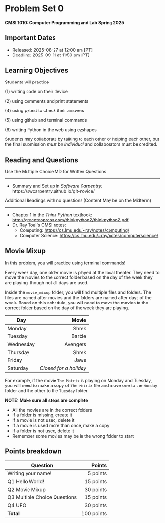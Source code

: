 # Problem Set 0
#### CMSI 1010: Computer Programming and Lab Spring 2025

## Important Dates

 - Released: 2025-08-27 at 12:00 am [PT]
 - Deadline: 2025-09-11 at 11:59 pm [PT]

## Learning Objectives

Students will practice 

(1) writing code on their device 

(2) using comments and print statements

(4) using pytest to check their answers

(5) using github and terminal commands

(6) writing Python in the web using ezshapes

Students may collaborate by talking to each other or helping each other, but the final submission _must be individual_ and collaborators must be credited.

## Reading and Questions

Use the Multiple Choice MD for Written Questions

__________________________________

* Summary and Set up in _Software Carpentry:_ https://swcarpentry.github.io/git-novice/

Additional Readings with no questions (Content May be on the Midterm)

__________________________________

* Chapter 1 in the _Think Python_ textbook: http://greenteapress.com/thinkpython2/thinkpython2.pdf
* Dr. Ray Toal's CMSI notes:
    * Computing: https://cs.lmu.edu/~ray/notes/computing/
    * Computer Science: https://cs.lmu.edu/~ray/notes/computerscience/

## Movie Mixup

In this problem, you will practice using terminal commands! 

Every week day, one older movie is played at the local theater. They need to move the movies to the correct folder based on the day of the week they are playing, though not all days are used.

Inside the `movie_mixup` folder, you will find multiple files and folders. The files are named after movies and the folders are named after days of the week. Based on this schedule, you will need to move the movies to the correct folder based on the day of the week they are playing.

| Day | Movie |
| -------- | -----: |
| Monday | Shrek |
| Tuesday | Barbie |
| Wednesday | Avengers |
| Thursday | Shrek |
| Friday | Jaws  |
| Saturday | *Closed for a holiday* |

For example, if the movie `The Matrix` is playing on Monday and Tuesday, you will need to make a copy of `The Matrix` file and move one to the `Monday` folder and the other to the `Tuesday` folder.

**NOTE: Make sure all steps are complete**
- All the movies are in the correct folders
- If a folder is missing, create it
- If a movie is not used, delete it
- If a movie is used more than once, make a copy
- If a folder is not used, delete it
- Remember some movies may be in the wrong folder to start



## Points breakdown
| Question | Points |
| -------- | -----: |
| Writing your name! | 5 points |
| Q1 Hello World! | 15 points |
| Q2 Movie Mixup| 30 points |
| Q3 Multiple Choice Questions | 15 points |
| Q4 UFO | 30 points  |
| **Total** | 100 points |

